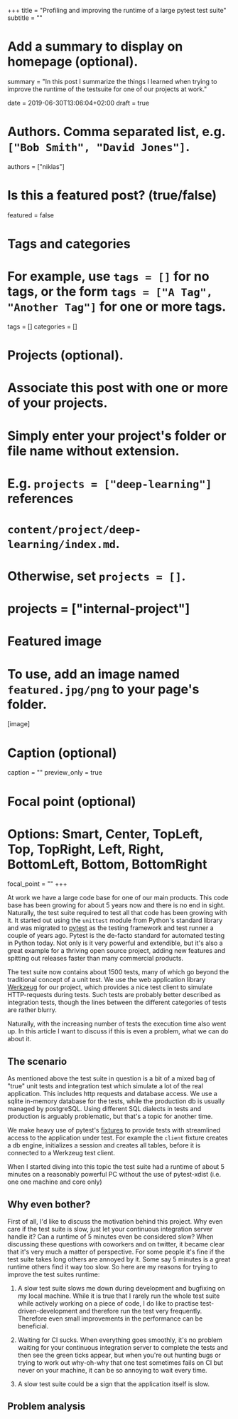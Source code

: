 +++
title = "Profiling and improving the runtime of a large pytest test suite"
subtitle = ""

# Add a summary to display on homepage (optional).
summary = "In this post I summarize the things I learned when trying to improve the runtime of the testsuite for one of our projects at work."

date = 2019-06-30T13:06:04+02:00
draft = true

# Authors. Comma separated list, e.g. `["Bob Smith", "David Jones"]`.
authors = ["niklas"]

# Is this a featured post? (true/false)
featured = false

# Tags and categories
# For example, use `tags = []` for no tags, or the form `tags = ["A Tag", "Another Tag"]` for one or more tags.
tags = []
categories = []

# Projects (optional).
#   Associate this post with one or more of your projects.
#   Simply enter your project's folder or file name without extension.
#   E.g. `projects = ["deep-learning"]` references
#   `content/project/deep-learning/index.md`.
#   Otherwise, set `projects = []`.
# projects = ["internal-project"]

# Featured image
# To use, add an image named `featured.jpg/png` to your page's folder.
[image]
  # Caption (optional)
  caption = ""
  preview_only = true
  # Focal point (optional)
  # Options: Smart, Center, TopLeft, Top, TopRight, Left, Right, BottomLeft, Bottom, BottomRight
  focal_point = ""
+++

At work we have a large code base for one of our main products. This code base has been growing for about 5 years now and there is no end in sight.
Naturally, the test suite required to test all that code has been growing with it. It started out using the `unittest` module from Python's standard library and was migrated to [pytest](https://www.pytest.org) as the testing framework and test runner a couple of years ago. Pytest is the de-facto standard for automated testing in Python today. Not only is it very powerful and extendible, but it's also a great example for a thriving open source project, adding new features and spitting out releases faster than many commercial products.

The test suite now contains about 1500 tests, many of which go beyond the traditional concept of a unit test. We use the web application library [Werkzeug](https://werkzeug.palletsprojects.com) for our project, which provides a nice test client to simulate HTTP-requests during tests. Such tests are probably better described as integration tests, though the lines between the different categories of tests are rather blurry.

Naturally, with the increasing number of tests the execution time also went up. In this article I want to discuss if this is even a problem, what we can do about it.

## The scenario

As mentioned above the test suite in question is a bit of a mixed bag of "true" unit tests and integration test which simulate a lot of the real application. This includes http requests and database access. We use a sqlite in-memory database for the tests, while the production db is usually managed by postgreSQL. Using different SQL dialects in tests and production is arguably problematic, but that's a topic for another time.

We make heavy use of pytest's [fixtures](https://docs.pytest.org/en/latest/fixture.html) to provide tests with streamlined access to the application under test. For example the `client` fixture creates a db engine, initializes a session and creates all tables, before it is connected to a Werkzeug test client.

When I started diving into this topic the test suite had a runtime of about 5 minutes on a reasonably powerful PC without the use of pytest-xdist (i.e. one one machine and core only)

## Why even bother?

First of all, I'd like to discuss the motivation behind this project. Why even care if the test suite is slow, just let your continuous integration server handle it? Can a runtime of 5 minutes even be considered slow? When discussing these questions with coworkers and on twitter, it became clear that it's very much a matter of perspective. For some people it's fine if the test suite takes long others are annoyed by it. Some say 5 minutes is a great runtime others find it way too slow. So here are my reasons for trying to improve the test suites runtime:

1) A slow test suite slows me down during development and bugfixing on my local machine. While it is true that I rarely run the whole test suite while actively working on a piece of code, I do like to practise test-driven-development and therefore run the test very frequently. Therefore even small improvements in the performance can be beneficial.

2) Waiting for CI sucks. When everything goes smoothly, it's no problem waiting for your continuous integration server to complete the tests and then see the green ticks appear, but when you're out hunting bugs or trying to work out why-oh-why that one test sometimes fails on CI but never on your machine, it can be so annoying to wait every time.

3) A slow test suite could be a sign that the application itself is slow.

## Problem analysis


